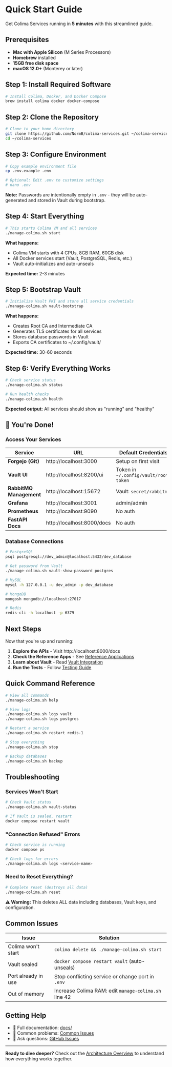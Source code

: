 # Quick Start Guide

Get Colima Services running in **5 minutes** with this streamlined guide.

## Prerequisites

- **Mac with Apple Silicon** (M Series Processors)
- **Homebrew** installed
- **15GB free disk space**
- **macOS 12.0+** (Monterey or later)

## Step 1: Install Required Software

```bash
# Install Colima, Docker, and Docker Compose
brew install colima docker docker-compose
```

## Step 2: Clone the Repository

```bash
# Clone to your home directory
git clone https://github.com/NormB/colima-services.git ~/colima-services
cd ~/colima-services
```

## Step 3: Configure Environment

```bash
# Copy example environment file
cp .env.example .env

# Optional: Edit .env to customize settings
# nano .env
```

**Note:** Passwords are intentionally empty in `.env` - they will be auto-generated and stored in Vault during bootstrap.

## Step 4: Start Everything

```bash
# This starts Colima VM and all services
./manage-colima.sh start
```

**What happens:**
- Colima VM starts with 4 CPUs, 8GB RAM, 60GB disk
- All Docker services start (Vault, PostgreSQL, Redis, etc.)
- Vault auto-initializes and auto-unseals

**Expected time:** 2-3 minutes

## Step 5: Bootstrap Vault

```bash
# Initialize Vault PKI and store all service credentials
./manage-colima.sh vault-bootstrap
```

**What happens:**
- Creates Root CA and Intermediate CA
- Generates TLS certificates for all services
- Stores database passwords in Vault
- Exports CA certificates to ~/.config/vault/

**Expected time:** 30-60 seconds

## Step 6: Verify Everything Works

```bash
# Check service status
./manage-colima.sh status

# Run health checks
./manage-colima.sh health
```

**Expected output:** All services should show as "running" and "healthy"

## 🎉 You're Done!

### Access Your Services

| Service | URL | Default Credentials |
|---------|-----|---------------------|
| **Forgejo (Git)** | http://localhost:3000 | Setup on first visit |
| **Vault UI** | http://localhost:8200/ui | Token in `~/.config/vault/root-token` |
| **RabbitMQ Management** | http://localhost:15672 | Vault: `secret/rabbitmq` |
| **Grafana** | http://localhost:3001 | admin/admin |
| **Prometheus** | http://localhost:9090 | No auth |
| **FastAPI Docs** | http://localhost:8000/docs | No auth |

### Database Connections

```bash
# PostgreSQL
psql postgresql://dev_admin@localhost:5432/dev_database

# Get password from Vault
./manage-colima.sh vault-show-password postgres

# MySQL
mysql -h 127.0.0.1 -u dev_admin -p dev_database

# MongoDB
mongosh mongodb://localhost:27017

# Redis
redis-cli -h localhost -p 6379
```

## Next Steps

Now that you're up and running:

1. **Explore the APIs** - Visit http://localhost:8000/docs
2. **Check the Reference Apps** - See [Reference Applications](Reference-Applications)
3. **Learn about Vault** - Read [Vault Integration](Vault-Integration)
4. **Run the Tests** - Follow [Testing Guide](Testing-Guide)

## Quick Command Reference

```bash
# View all commands
./manage-colima.sh help

# View logs
./manage-colima.sh logs vault
./manage-colima.sh logs postgres

# Restart a service
./manage-colima.sh restart redis-1

# Stop everything
./manage-colima.sh stop

# Backup databases
./manage-colima.sh backup
```

## Troubleshooting

### Services Won't Start

```bash
# Check Vault status
./manage-colima.sh vault-status

# If Vault is sealed, restart
docker compose restart vault
```

### "Connection Refused" Errors

```bash
# Check service is running
docker compose ps

# Check logs for errors
./manage-colima.sh logs <service-name>
```

### Need to Reset Everything?

```bash
# Complete reset (destroys all data)
./manage-colima.sh reset
```

**⚠️ Warning:** This deletes ALL data including databases, Vault keys, and configuration.

## Common Issues

| Issue | Solution |
|-------|----------|
| Colima won't start | `colima delete && ./manage-colima.sh start` |
| Vault sealed | `docker compose restart vault` (auto-unseals) |
| Port already in use | Stop conflicting service or change port in `.env` |
| Out of memory | Increase Colima RAM: edit `manage-colima.sh` line 42 |

## Getting Help

- 📖 Full documentation: [docs/](https://github.com/NormB/colima-services/tree/main/docs)
- 🐛 Common problems: [Common Issues](Common-Issues)
- 💬 Ask questions: [GitHub Issues](https://github.com/NormB/colima-services/issues)

---

**Ready to dive deeper?** Check out the [Architecture Overview](Architecture-Overview) to understand how everything works together.
